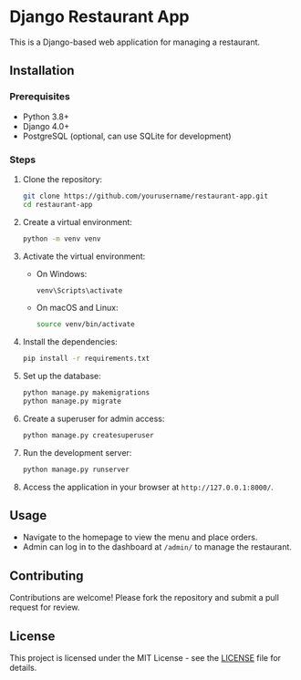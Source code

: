 # Django Restaurant App

This is a Django-based web application for managing a restaurant. 

## Installation

### Prerequisites

- Python 3.8+
- Django 4.0+
- PostgreSQL (optional, can use SQLite for development)

### Steps

1. Clone the repository:
   ```bash
   git clone https://github.com/yourusername/restaurant-app.git
   cd restaurant-app
   ```

2. Create a virtual environment:
   ```bash
   python -m venv venv
   ```

3. Activate the virtual environment:
   - On Windows:
     ```bash
     venv\Scripts\activate
     ```
   - On macOS and Linux:
     ```bash
     source venv/bin/activate
     ```

4. Install the dependencies:
   ```bash
   pip install -r requirements.txt
   ```

5. Set up the database:
   ```bash
   python manage.py makemigrations
   python manage.py migrate
   ```

6. Create a superuser for admin access:
   ```bash
   python manage.py createsuperuser
   ```

7. Run the development server:
   ```bash
   python manage.py runserver
   ```

8. Access the application in your browser at `http://127.0.0.1:8000/`.

## Usage

- Navigate to the homepage to view the menu and place orders.
- Admin can log in to the dashboard at `/admin/` to manage the restaurant.

## Contributing

Contributions are welcome! Please fork the repository and submit a pull request for review.

## License

This project is licensed under the MIT License - see the [LICENSE](LICENSE) file for details.

